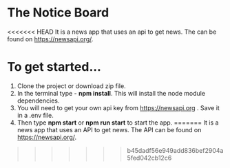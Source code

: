 # The Notice Board 

<<<<<<< HEAD
It is a news app that uses an api to get news. The can be found on https://newsapi.org/.

# To get started...

1. Clone the project or download zip file.
2. In the terminal type - **npm install**. This will install the node module dependencies.
3. You will need to get your own api key from <https://newsapi.org> . Save it in a .env file.
4. Then type **npm start** or **npm run start** to start the app.
=======
It is a news app that uses an API to get news. The API can be found on https://newsapi.org/.
>>>>>>> b45dadf56e949add836bef2904a5fed042cb12c6

